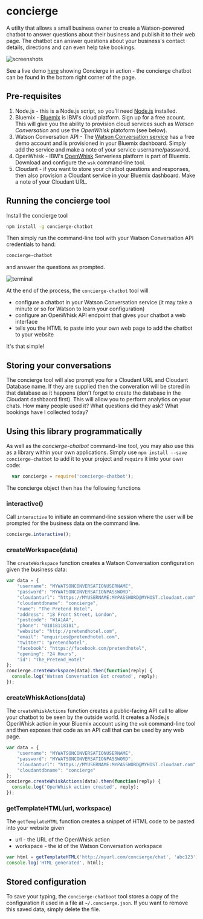 # concierge

A utilty that allows a small business owner to create a Watson-powered chatbot to answer
questions about their business and publish it to their web page. The chatbot can answer questions about
your business's contact details, directions and can even help take bookings.

![screenshots](https://github.com/ibm-cds-labs/concierge/raw/master/img/concierge.png "Schematic")

See a live demo [here](https://glynnbird.github.io/pretendhotel/) showing Concierge in action - the 
concierge chatbot can be found in the bottom right corner of the page.

## Pre-requisites

1) Node.js - this is a Node.js script, so you'll need [Node.js](https://nodejs.org/en/) installed.
2) Bluemix - [Bluemix](https://bluemix.net) is IBM's cloud platform. Sign up for a free acount. This will give you
   the ability to provision cloud services such as *Watson Conversation* and use the *OpenWhisk* platoform (see below).
3) Watson Conversation API - The [Watson Conversation service](https://www.ibm.com/watson/developercloud/conversation.html) has a free demo account and
   is provisioned in your Bluemix dashboard. Simply add the service and make a note of your service username/password.
4) OpenWhisk - IBM's [OpenWhisk](https://developer.ibm.com/openwhisk/) Serverless platform is part of Bluemix. Download and configure the `wsk` command-line tool.
5) Cloudant - if you want to store your chatbot questions and responses, then also provision a Cloudant service in your Bluemix dashboard.
   Make a note of your Cloudant URL.

## Running the concierge tool

Install the concierge tool

```sh
npm install -g concierge-chatbot
```

Then simply run the command-line tool with your Watson Conversation API credentials to hand:

```sh
concierge-chatbot
```

and answer the questions as prompted.

![terminal](https://github.com/ibm-cds-labs/concierge/raw/master/img/concierge-terminal.png "Terminal")

At the end of the process, the `concierge-chatbot` tool will 

- configure a chatbot in your Watson Conversation service (it may take a minute or so for Watson to learn your configuration)
- configure an OpenWhisk API endpoint that gives your chatbot a web interface
- tells you the HTML to paste into your own web page to add the chatbot to your website

It's that simple!

## Storing your conversations

The concierge tool will also prompt you for a Cloudant URL and Cloudant Database name. If they are supplied then the converation will be
stored in that database as it happens (don't forget to create the database in the Cloudant dashbaord first). This will allow you to 
perform analytics on your chats. How many people used it? What questions did they ask? What bookings have I collected today?

## Using this library programmatically

As well as the *concierge-chatbot* command-line tool, you may also use this as a library within your own applications. Simply
use `npm install --save concierge-chatbot` to add it to your project and `require` it into your own code:

```js
  var concierge = require('concierge-chatbot');
```

The concierge object then has the following functions

### interactive()

Call `interactive` to initiate an command-line session where the user will be prompted for the business data on the command line.

```js
concierge.interactive();
```

### createWorkspace(data)

The `createWorkspace` function creates a Watson Conversation configuration given the business data:

```js
var data = {
	"username": "MYWATSONCONVERSATIONUSERNAME",
	"password": "MYWATSONCONVERSATIONPASSWORD",
	"cloudanturl": "https://MYUSERNAME:MYPASSWORD@MYHOST.cloudant.com",
	"cloudantdbname": "concierge",
	"name": "The Pretend Hotel",
	"address": "18 Front Street, London",
	"postcode": "W1A1AA",
	"phone": "01818118181",
	"website": "http://pretendhotel.com",
	"email": "enquiries@pretendhotel.com",
	"twitter": "pretendhotel",
	"facebook": "https://facebook.com/pretendhotel",
	"opening": "24 Hours",
	"id": "The_Pretend_Hotel"
};
concierge.createWorkspace(data).then(function(reply) {
  console.log('Watson Conversation Bot created', reply);
});
```

### createWhiskActions(data)

The `createWhiskActions` function creates a public-facing API call to allow your chatbot to be seen by the outside world. It creates
a Node.js OpenWhisk action in your Bluemix account using the `wsk` command-line tool and then exposes that code as an API call
that can be used by any web page.

```js
var data = {
	"username": "MYWATSONCONVERSATIONUSERNAME",
	"password": "MYWATSONCONVERSATIONPASSWORD",
	"cloudanturl": "https://MYUSERNAME:MYPASSWORD@MYHOST.cloudant.com",
	"cloudantdbname": "concierge"
};
concierge.createWhiskActions(data).then(function(reply) {
  console.log('OpenWhisk action created', reply);
});
```

### getTemplateHTML(url, workspace)

The `getTemplateHTML` function creates a snippet of HTML code to be pasted into your website given 

- url - the URL of the OpenWhisk action
- workspace - the id of the Watson Conversation workspace 

```js
var html = getTemplateHTML('http://myurl.com/concierge/chat', 'abc123');
console.log('HTML generated', html);
```

## Stored configuration

To save your typing, the `concierge-chatboot` tool stores a copy of the configuration it used in a file at `~/.concierge.json`. If
you want to remove this saved data, simply delete the file.





